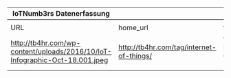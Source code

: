 |IoTNumb3rs Datenerfassung|||||||||||
| ---- | ---- | ---- | ---- | ---- | ---- | ---- | ---- | ---- | ---- | ---- |
||||||||||||
|URL|home_url|filename|device_class|device_count|market_class|market_volume|prognosis_year|publication_year|authorship_class|Dropbox folder|
|http://tb4hr.com/wp-content/uploads/2016/10/IoT-Infographic-Oct-18.001.jpeg|http://tb4hr.com/tag/internet-of-things/|file9_IoT-Infographic-Oct-18.001.jpeg||||||||Pattoho/20181126-1801|
